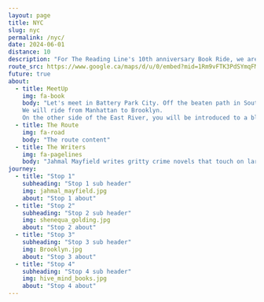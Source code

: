 ```yaml
---
layout: page
title: NYC
slug: nyc
permalink: /nyc/
date: 2024-06-01
distance: 10
description: "For The Reading Line's 10th anniversary Book Ride, we are in New York City"
route_src: https://www.google.ca/maps/d/u/0/embed?mid=1Rm9vFTK3PdSYmqFMdEC1vtOGKMMLvng&ehbc=2E312F
future: true
about:
  - title: MeetUp
    img: fa-book
    body: "Let's meet in Battery Park City. Off the beaten path in South Cove, there is a place where land and water, nature and metropolis, past and present, come together. That is where you will hear Jahmal Mayfield read from his debut novel Smoke Kings. The propulsive novel explores decades of racial tensions through a fictional landscape where the line between justice and revenge is blurred.
    We will ride from Manhattan to Brooklyn.
    On the other side of the East River, you will be introduced to a blazingly honest essay collection from a refreshing new voice exploring the in-between moments for Black women and girls, and what it means to simply exist. Shenequa Golding doesn’t aim to speak for all Black women. A Black Girl in the Middle is both an acknowledgment of the complexity and pride of not always fitting in and validation of what Black girlhood and womanhood can be."
  - title: The Route
    img: fa-road
    body: "The route content"
  - title: The Writers
    img: fa-pagelines
    body: "Jahmal Mayfield writes gritty crime novels that touch on large social issues. He was born in Virginia but currently resides in New Jersey. In addition to writing, he serves as the director of a nonprofit program that provides employment support to people with disabilities. Shenequa A. Golding is a writer and an editor whose work focuses on race, gender, popular culture, and entertainment. A native New Yorker, Golding returned to her roots as an entertainment writer. Her work, both on-camera and in print, has appeared in prominent Black publications such as Vibe and Essence, as well as mainstream outlets, including Complex, the Associated Press, BBC, and Vanity Fair."
journey:
  - title: "Stop 1"
    subheading: "Stop 1 sub header"
    img: jahmal_mayfield.jpg
    about: "Stop 1 about"
  - title: "Stop 2"
    subheading: "Stop 2 sub header"
    img: shenequa_golding.jpg
    about: "Stop 2 about"
  - title: "Stop 3"
    subheading: "Stop 3 sub header"
    img: Brooklyn.jpg
    about: "Stop 3 about"
  - title: "Stop 4"
    subheading: "Stop 4 sub header"
    img: hive_mind_books.jpg
    about: "Stop 4 about"
---
```

